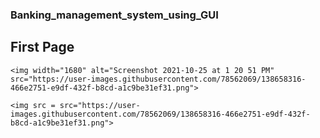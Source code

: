 ### Banking_management_system_using_GUI

## First Page
    <img width="1680" alt="Screenshot 2021-10-25 at 1 20 51 PM" src="https://user-images.githubusercontent.com/78562069/138658316-466e2751-e9df-432f-b8cd-a1c9be31ef31.png">
    
    <img src = src="https://user-images.githubusercontent.com/78562069/138658316-466e2751-e9df-432f-b8cd-a1c9be31ef31.png">

